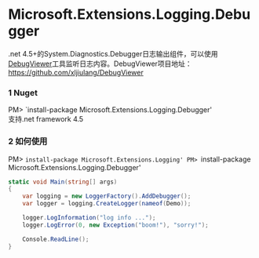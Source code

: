 # Microsoft.Extensions.Logging.Debugger
.net 4.5+的System.Diagnostics.Debugger日志输出组件，可以使用[DebugViewer](https://github.com/xljiulang/Microsoft.Extensions.Logging.Debugger/blob/master/DebugViewer.exe?raw=true)工具监听日志内容。DebugViewer项目地址：https://github.com/xljiulang/DebugViewer

### 1 Nuget
PM> `install-package Microsoft.Extensions.Logging.Debugger'
<br/>支持.net framework 4.5

### 2 如何使用
PM> `install-package Microsoft.Extensions.Logging'
PM> `install-package Microsoft.Extensions.Logging.Debugger'

```c#
static void Main(string[] args)
{
    var logging = new LoggerFactory().AddDebugger();
    var logger = logging.CreateLogger(nameof(Demo));

    logger.LogInformation("log info ...");
    logger.LogError(0, new Exception("boom!"), "sorry!");

    Console.ReadLine();
}
```
